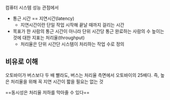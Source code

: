 컴퓨터 시스템 성능 관점에서
- 통근 시간 == 지연시간(latency)
	- 지연시간이란 단일 작업 시작해 끝날 때까지 걸리는 시간
- 목표가 한 사람의 통근 시간이 아니라 단위 시간당 통근 완료하는 사람의 수 높이는 것에 대한 지표는 처리율(throughput)
	- 처리율은 단위 시간단 시스템이 처리하는 작업 수로 정의

## 비유로 이해
오토바이가 버스보다 두 배 빨라도, 버스는 처리율 측면에서 오토바이의 25배다. 즉, 높은 처리율을 위해 꼭 지연 시간이 짧을 필요는 없는 것

==동시성은 처리율 저하를 막아줄 수 있다==

